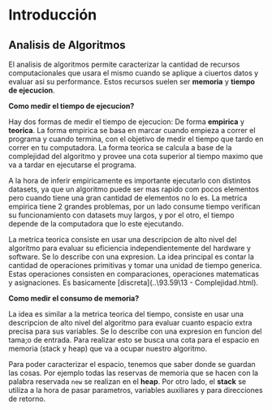 # Introducción

## Analisis de Algoritmos

El analisis de algoritmos permite caracterizar la cantidad de recursos computacionales que usara el mismo cuando se aplique a ciuertos datos y evaluar asi su performance. Estos recursos suelen ser **memoria** y **tiempo de ejecucion**.

**Como medir el tiempo de ejecucion?**

Hay dos formas de medir el tiempo de ejecucion: De forma **empirica** y **teorica**. La forma empirica se basa en marcar cuando empieza a correr el programa y cuando termina, con el objetivo de medir el tiempo que tardo en correr en tu computadora. La forma teorica se calcula a base de la complejidad del algoritmo y provee una cota superior al tiempo maximo que va a tardar en ejecutarse el programa.

A la hora de inferir empiricamente es importante ejecutarlo con distintos datasets, ya que un algoritmo puede ser mas rapido com pocos elementos pero cuando tiene una gran cantidad de elementos no lo es. La metrica empirica tiene 2 grandes problemas, por un lado consume tiempo verifican su funcionamiento con datasets muy largos, y por el otro, el tiempo depende de la computadora que lo este ejecutando.

La metrica teorica consiste en usar una descripcion de alto nivel del algoritmo para evaluar su eficiencia independientemente del hardware y software. Se lo describe con una expresion. La idea principal es contar la cantidad de operaciones primitivas y tomar una unidad de tiempo generica. Estas operaciones consisten en comparaciones, operaciones matematicas y asignaciones. Es basicamente [discreta](..\93.59\13 - Complejidad.html). 

**Como medir el consumo de memoria?**

La idea es similar a la metrica teorica del tiempo, consiste en usar una descripcion de alto nivel del algoritmo para evaluar cuanto espacio extra precisa para sus variables. Se lo describe con una expresion en funcion del tama;o de entrada. Para realizar esto se busca una cota para el espacio en memoria (stack y heap) que va a ocupar nuestro algoritmo.

Para poder caracterizar el espacio, tenemos que saber donde se guardan las cosas. Por ejemplo todas las reservas de memoria que se hacen con la palabra reservada `new` se realizan en el **heap**. Por otro lado, el **stack** se utiliza a la hora de pasar parametros, variables auxiliares y para direcciones de retorno.

